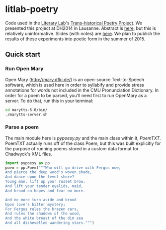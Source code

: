 litlab-poetry
=============

Code used in the [Literary Lab](http://litlab.stanford.edu)'s [Trans-historical Poetry Project](http://litlab.stanford.edu/?page_id=13). We presented this project at DH2014 in Lausanne. Abstract is [here](http://dharchive.org/paper/DH2014/Paper-788.xml), but this is relatively uninformative. Slides (with notes) are [here](https://docs.google.com/presentation/d/1KyCi4s6P1fE4D3SlzlZPnXgPjwZvyv_Vt-aU3tlb24I/edit?usp=sharing). We plan to publish the results of these experiments into poetic form in the summer of 2015.

## Quick start
### Run Open Mary
Open Mary (http://mary.dfki.de/) is an open-source Text-to-Speech software, which is used here in order to syllabify and provide stress annotations for words not included in the CMU Pronunciation Dictionary. In order for a poem to be parsed, you'll need first to run OpenMary as a server. To do that, run this in your terminal:

```bash
cd marytts-5.0/bin/
./marytts-server.sh
```

### Parse a poem
The main module here is _pypoesy.py_ and the main class within it, _PoemTXT_. PoemTXT actually runs off of the class Poem, but this was built explicitly for the purpose of running poems stored in a custom data format for Chadwyck's XML files.

```python
import pypoesy as pp
poem = pp.Poem("""Who will go drive with Fergus now,
And pierce the deep wood's woven shade,
And dance upon the level shore?
Young man, lift up your russet brow,
And lift your tender eyelids, maid,
And brood on hopes and fear no more.

And no more turn aside and brood
Upon love's bitter mystery;
For Fergus rules the brazen cars,
And rules the shadows of the wood,
And the white breast of the dim sea
And all dishevelled wandering stars.""")
```
